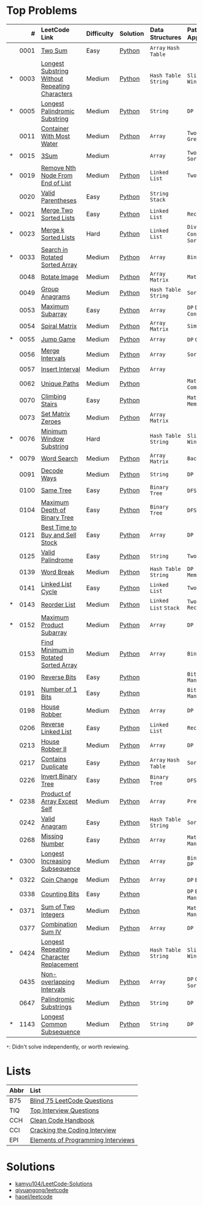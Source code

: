 # Top Problems

|   | #    | LeetCode Link                                                                                                                   | Difficulty | Solution                                                                                                                        | Data Structures            | Patterns / Approaches             | B75                | TIQ                | CCH                | CCI                | EPI                |
|:--|-----:|:--------------------------------------------------------------------------------------------------------------------------------|:-----------|:--------------------------------------------------------------------------------------------------------------------------------|:---------------------------|:----------------------------------|:------------------:|:------------------:|:------------------:|:------------------:|:------------------:|
|   | 0001 | [Two Sum](https://leetcode.com/problems/two-sum/)                                                                               | Easy       | [Python](/0001-0099/0001-two-sum/0001-two-sum.py)                                                                               | `Array` `Hash Table`       |                                   | :heavy_check_mark: |                    | :heavy_check_mark: |                    |                    |
| * | 0003 | [Longest Substring Without Repeating Characters](https://leetcode.com/problems/longest-substring-without-repeating-characters/) | Medium     | [Python](/0001-0099/0003-longest-substring-without-repeating-characters/0003-longest-substring-without-repeating-characters.py) | `Hash Table` `String`      | `Sliding Window`                  | :heavy_check_mark: |                    |                    |                    |                    |
| * | 0005 | [Longest Palindromic Substring](https://leetcode.com/problems/longest-palindromic-substring/)                                   | Medium     | [Python](/0001-0099/0005-longest-palindromic-substring/0005-longest-palindromic-substring.py)                                   | `String`                   | `DP`                              | :heavy_check_mark: |                    |                    |                    |                    |
|   | 0011 | [Container With Most Water](https://leetcode.com/problems/container-with-most-water/)                                           | Medium     | [Python](/0001-0099/0011-container-with-most-water/0011-container-with-most-water.py)                                           | `Array`                    | `Two Pointers` `Greedy`           | :heavy_check_mark: |                    |                    |                    |                    |
| * | 0015 | [3Sum](https://leetcode.com/problems/3sum/)                                                                                     | Medium     |                                                                                                                                 | `Array`                    | `Two Pointers` `Sorting`          | :heavy_check_mark: |                    |                    |                    |                    |
| * | 0019 | [Remove Nth Node From End of List](https://leetcode.com/problems/remove-nth-node-from-end-of-list/)                             | Medium     | [Python](/0001-0099/0019-remove-nth-node-from-end-of-list/0019-remove-nth-node-from-end-of-list.py)                             | `Linked List`              | `Two Pointers`                    | :heavy_check_mark: |                    |                    |                    |                    |
|   | 0020 | [Valid Parentheses](https://leetcode.com/problems/valid-parentheses/)                                                           | Easy       | [Python](/0001-0099/0020-valid-parentheses/0020-valid-parentheses.py)                                                           | `String` `Stack`           |                                   | :heavy_check_mark: |                    |                    |                    |                    |
| * | 0021 | [Merge Two Sorted Lists](https://leetcode.com/problems/merge-two-sorted-lists/)                                                 | Easy       | [Python](/0001-0099/0021-merge-two-sorted-lists/0021-merge-two-sorted-lists.py)                                                 | `Linked List`              | `Recursion`                       | :heavy_check_mark: |                    |                    |                    |                    |
| * | 0023 | [Merge k Sorted Lists](https://leetcode.com/problems/merge-k-sorted-lists/)                                                     | Hard       | [Python](/0001-0099/0023-merge-k-sorted-lists/)                                                                                 | `Linked List`              | `Divide and Conquer` `Merge Sort` | :heavy_check_mark: |                    |                    |                    |                    |
| * | 0033 | [Search in Rotated Sorted Array](https://leetcode.com/problems/search-in-rotated-sorted-array/)                                 | Medium     | [Python](/0001-0099/0033-search-in-rotated-sorted-array/0033-search-in-rotated-sorted-array.py)                                 | `Array`                    | `Binary Search`                   | :heavy_check_mark: |                    |                    |                    |                    |
|   | 0048 | [Rotate Image](https://leetcode.com/problems/rotate-image/)                                                                     | Medium     | [Python](/0001-0099/0048-rotate-image/0048-rotate-image.py)                                                                     | `Array` `Matrix`           | `Math`                            | :heavy_check_mark: |                    |                    |                    |                    |
|   | 0049 | [Group Anagrams](https://leetcode.com/problems/group-anagrams/)                                                                 | Medium     | [Python](/0001-0099/0049-group-anagrams/0049-group-anagrams.py)                                                                 | `Hash Table` `String`      | `Sorting`                         | :heavy_check_mark: |                    |                    |                    |                    |
|   | 0053 | [Maximum Subarray](https://leetcode.com/problems/maximum-subarray/)                                                             | Easy       | [Python](/0001-0099/0053-maximum-subarray/0053-maximum-subarray.py)                                                             | `Array`                    | `DP` `Divide and Conquer`         | :heavy_check_mark: |                    | :heavy_check_mark: |                    |                    |
|   | 0054 | [Spiral Matrix](https://leetcode.com/problems/spiral-matrix/)                                                                   | Medium     | [Python](/0001-0099/0054-spiral-matrix/0054-spiral-matrix.py)                                                                   | `Array` `Matrix`           | `Simulation`                      | :heavy_check_mark: |                    |                    |                    |                    |
| * | 0055 | [Jump Game](https://leetcode.com/problems/jump-game/)                                                                           | Medium     | [Python](/0001-0099/0055-jump-game/0055-jump-game.py)                                                                           | `Array`                    | `DP` `Greedy`                     | :heavy_check_mark: |                    | :heavy_check_mark: |                    |                    |
|   | 0056 | [Merge Intervals](https://leetcode.com/problems/merge-intervals/)                                                               | Medium     | [Python](/0001-0099/0056-merge-intervals/0056-merge-intervals.py)                                                               | `Array`                    | `Sorting`                         | :heavy_check_mark: |                    |                    |                    |                    |
|   | 0057 | [Insert Interval](https://leetcode.com/problems/insert-interval/)                                                               | Medium     | [Python](/0001-0099/0057-insert-interval/0057-insert-interval.py)                                                               | `Array`                    |                                   | :heavy_check_mark: |                    | :heavy_check_mark: |                    |                    |
|   | 0062 | [Unique Paths](https://leetcode.com/problems/unique-paths/)                                                                     | Medium     | [Python](/0001-0099/0062-unique-paths/0062-unique-paths.py)                                                                     |                            | `Math` `DP` `Combinatorics`       | :heavy_check_mark: |                    |                    |                    |                    |
|   | 0070 | [Climbing Stairs](https://leetcode.com/problems/climbing-stairs/)                                                               | Easy       | [Python](/0001-0099/0070-climbing-stairs/0070-climbing-stairs.py)                                                               |                            | `Math` `DP` `Memorization`        | :heavy_check_mark: |                    |                    |                    |                    |
|   | 0073 | [Set Matrix Zeroes](https://leetcode.com/problems/set-matrix-zeroes/)                                                           | Medium     | [Python](/0001-0099/0073-set-matrix-zeroes/0073-set-matrix-zeroes.py)                                                           | `Array` `Matrix`           |                                   | :heavy_check_mark: |                    |                    |                    |                    |
| * | 0076 | [Minimum Window Substring](https://leetcode.com/problems/minimum-window-substring/)                                             | Hard       |                                                                                                                                 | `Hash Table` `String`      | `Sliding Window`                  | :heavy_check_mark: |                    |                    |                    |                    |
| * | 0079 | [Word Search](https://leetcode.com/problems/word-search/)                                                                       | Medium     | [Python](/0001/0099/0079-word-search/0079-word-search.py)                                                                       | `Array` `Matrix`           | `Backtracking`                    | :heavy_check_mark: |                    |                    |                    |                    |
|   | 0091 | [Decode Ways](https://leetcode.com/problems/decode-ways/)                                                                       | Medium     | [Python](/0001-0099/0091-decode-ways/0091-decode-ways.py)                                                                       | `String`                   | `DP`                              | :heavy_check_mark: |                    |                    |                    |                    |
|   | 0100 | [Same Tree](https://leetcode.com/problems/same-tree/)                                                                           | Easy       | [Python](/0100-0199/0100-same-tree/0100-same-tree.py)                                                                           | `Binary Tree`              | `DFS` `BFS`                       | :heavy_check_mark: |                    |                    |                    |                    |
|   | 0104 | [Maximum Depth of Binary Tree](https://leetcode.com/problems/maximum-depth-of-binary-tree/)                                     | Easy       | [Python](/0100-0199/0104-maximum-depth-of-binary-tree/0104-maximum-depth-of-binary-tree.py)                                     | `Binary Tree`              | `DFS` `BFS`                       | :heavy_check_mark: |                    |                    |                    |                    |
|   | 0121 | [Best Time to Buy and Sell Stock](https://leetcode.com/problems/best-time-to-buy-and-sell-stock/)                               | Easy       | [Python](/0100-0199/0121-best-time-to-buy-and-sell-stock/0121-best-time-to-buy-and-sell-stock.py)                               | `Array`                    | `DP`                              | :heavy_check_mark: |                    |                    |                    |                    |
|   | 0125 | [Valid Palindrome](https://leetcode.com/problems/valid-palindrome/)                                                             | Easy       | [Python](/0100-0199/0125-valid-palindrome/)                                                                                     | `String`                   | `Two Pointers`                    | :heavy_check_mark: |                    |                    |                    |                    |
|   | 0139 | [Word Break](https://leetcode.com/problems/word-break/)                                                                         | Medium     | [Python](/0100-0199/0139-word-break/0139-word-break.py)                                                                         | `Hash Table` `String`      | `DP` `Memorization`               | :heavy_check_mark: |                    |                    |                    |                    |
|   | 0141 | [Linked List Cycle](https://leetcode.com/problems/linked-list-cycle/)                                                           | Easy       | [Python](/0100-0199/0141-linked-list-cycle/0141-linked-list-cycle.py)                                                           | `Linked List`              | `Two Pointer`                     | :heavy_check_mark: |                    |                    |                    |                    |
| * | 0143 | [Reorder List](https://leetcode.com/problems/reorder-list/)                                                                     | Medium     | [Python](/0100-0199/0143-reorder-list/)                                                                                         | `Linked List` `Stack`      | `Two Pointer` `Recursion`         | :heavy_check_mark: |                    |                    |                    |                    |
| * | 0152 | [Maximum Product Subarray](https://leetcode.com/problems/maximum-product-subarray/)                                             | Medium     | [Python](/0100-0199/0152-maximum-product-subarray/0152-maximum-product-subarray.py)                                             | `Array`                    | `DP`                              | :heavy_check_mark: |                    | :heavy_check_mark: |                    |                    |
|   | 0153 | [Find Minimum in Rotated Sorted Array](https://leetcode.com/problems/find-minimum-in-rotated-sorted-array/)                     | Medium     | [Python](/0100-0199/0153-find-minimum-in-rotated-sorted-array/0153-find-minimum-in-rotated-sorted-array.py)                     | `Array`                    | `Binary Search`                   | :heavy_check_mark: |                    | :heavy_check_mark: |                    |                    |
|   | 0190 | [Reverse Bits](https://leetcode.com/problems/reverse-bits/)                                                                     | Easy       | [Python](/0100-0199/0190-reverse-bits/0190-reverse-bits.py)                                                                     |                            | `Bit Manipulation`                | :heavy_check_mark: |                    |                    |                    |                    |
|   | 0191 | [Number of 1 Bits](https://leetcode.com/problems/number-of-1-bits/)                                                             | Easy       | [Python](/0100-0199/0191-number-of-1-bits/)                                                                                     |                            | `Bit Manipulation`                | :heavy_check_mark: |                    | :heavy_check_mark: |                    |                    |
|   | 0198 | [House Robber](https://leetcode.com/problems/house-robber/)                                                                     | Medium     | [Python](/0100-0199/0198-house-robber/0198-house-robber.py)                                                                     | `Array`                    | `DP`                              | :heavy_check_mark: |                    |                    |                    |                    |
|   | 0206 | [Reverse Linked List](https://leetcode.com/problems/reverse-linked-list/)                                                       | Easy       | [Python](/0200-0299/0206-reverse-linked-list/0206-reverse-linked-list.py)                                                       | `Linked List`              | `Recursion`                       | :heavy_check_mark: |                    |                    |                    |                    |
|   | 0213 | [House Robber II](https://leetcode.com/problems/house-robber-ii/)                                                               | Medium     | [Python](/0200-0299/0213-house-robber-ii/0213-house-robber-ii.py)                                                               | `Array`                    | `DP`                              | :heavy_check_mark: |                    |                    |                    |                    |
|   | 0217 | [Contains Duplicate](https://leetcode.com/problems/contains-duplicate/)                                                         | Easy       | [Python](/0200-0299/0217-contains-duplicate/0217-contains-duplicate.py)                                                         | `Array` `Hash Table`       | `Sorting`                         | :heavy_check_mark: |                    |                    |                    |                    |
|   | 0226 | [Invert Binary Tree](https://leetcode.com/problems/invert-binary-tree/)                                                         | Easy       | [Python](/0200-0299/0226-invert-binary-tree/0226-invert-binary-tree.py)                                                         | `Binary Tree`              | `DFS` `BFS`                       | :heavy_check_mark: |                    |                    |                    |                    |
| * | 0238 | [Product of Array Except Self](https://leetcode.com/problems/product-of-array-except-self/)                                     | Medium     | [Python](/0200-0299/0238-product-of-array-except-self/0238-product-of-array-except-self.py)                                     | `Array`                    | `Prefix Sum`                      | :heavy_check_mark: |                    |                    |                    |                    |
|   | 0242 | [Valid Anagram](https://leetcode.com/problems/valid-anagram/)                                                                   | Easy       | [Python](/0200-0299/0242-valid-anagram/0242-valid-anagram.py)                                                                   | `Hash Table` `String`      | `Sorting`                         | :heavy_check_mark: |                    |                    |                    |                    |
|   | 0268 | [Missing Number](https://leetcode.com/problems/missing-number/)                                                                 | Easy       | [Python](/0200-0299/0268-missing-number/0268-missing-number.py)                                                                 | `Array`                    | `Math` `Bit Manipulation`         | :heavy_check_mark: |                    |                    |                    |                    |
| * | 0300 | [Longest Increasing Subsequence](https://leetcode.com/problems/longest-increasing-subsequence/)                                 | Medium     | [Python](/0300-0399/0300-longest-increasing-subsequence/0300-longest-increasing-subsequence.py)                                 | `Array`                    | `Binary Search` `DP`              | :heavy_check_mark: |                    |                    |                    |                    |
| * | 0322 | [Coin Change](https://leetcode.com/problems/coin-change/)                                                                       | Medium     | [Python](/0300-0399/0322-coin-change/0322-coin-change.py)                                                                       | `Array`                    | `DP` `BFS`                        | :heavy_check_mark: |                    |                    |                    |                    |
|   | 0338 | [Counting Bits](https://leetcode.com/problems/counting-bits/)                                                                   | Easy       | [Python](/0300-0399/0338-counting-bits/0338-counting-bits.py)                                                                   |                            | `DP` `Bit Manipulation`           | :heavy_check_mark: |                    |                    |                    |                    |
| * | 0371 | [Sum of Two Integers](https://leetcode.com/problems/sum-of-two-integers/)                                                       | Medium     | [Python](/0300-0399/0371-sum-of-two-integers/0371-sum-of-two-integers.py)                                                       |                            | `Math` `Bit Manipulation`         | :heavy_check_mark: |                    |                    |                    |                    |
|   | 0377 | [Combination Sum IV](https://leetcode.com/problems/combination-sum-iv/)                                                         | Medium     | [Python](/0300-0399/0377-combination-sum-iv/0377-combination-sum-iv.py)                                                         | `Array`                    | `DP`                              | :heavy_check_mark: |                    |                    |                    |                    |
| * | 0424 | [Longest Repeating Character Replacement](https://leetcode.com/problems/longest-repeating-character-replacement/)               | Medium     | [Python](/0400-0499/0424-longest-repeating-character-replacement/0424-longest-repeating-character-replacement.py)               | `Hash Table` `String`      | `Sliding Window`                  | :heavy_check_mark: |                    |                    |                    |                    |
|   | 0435 | [Non-overlapping Intervals](https://leetcode.com/problems/non-overlapping-intervals/)                                           | Medium     | [Python](/0400-0499/0435-non-overlapping-intervals/0435-non-overlapping-intervals.py)                                           | `Array`                    | `DP` `Greedy` `Sorting`           | :heavy_check_mark: |                    |                    |                    |                    |
|   | 0647 | [Palindromic Substrings](https://leetcode.com/problems/palindromic-substrings/)                                                 | Medium     | [Python](/0600-0699/0647-palindromic-substrings/0647-palindromic-substrings.py)                                                 | `String`                   | `DP`                              | :heavy_check_mark: |                    |                    |                    |                    |
| * | 1143 | [Longest Common Subsequence](https://leetcode.com/problems/longest-common-subsequence/)                                         | Medium     | [Python](/1100-1199/1143-longest-common-subsequence/1143-longest-common-subsequence.py)                                         | `String`                   | `DP`                              | :heavy_check_mark: |                    |                    |                    |                    |

`*`: Didn't solve independently, or worth reviewing.

# Lists

| Abbr | List                                                                                                              |
|:-----|:------------------------------------------------------------------------------------------------------------------|
| B75  | [Blind 75 LeetCode Questions](https://leetcode.com/discuss/general-discussion/460599/blind-75-leetcode-questions) |
| TIQ  | [Top Interview Questions](https://leetcode.com/explore/interview/card/top-interview-questions-easy/)              |
| CCH  | [Clean Code Handbook](https://app.selz.com/item/546c6e1ab7987209fc7fd418)                                         |
| CCI  | [Cracking the Coding Interview](https://www.crackingthecodinginterview.com/)                                      |
| EPI  | [Elements of Programming Interviews](https://elementsofprogramminginterviews.com/)                                |

# Solutions

- [kamyu104/LeetCode-Solutions](https://github.com/kamyu104/LeetCode-Solutions)
- [qiyuangong/leetcode](https://github.com/qiyuangong/leetcode)
- [haoel/leetcode](https://github.com/haoel/leetcode)
